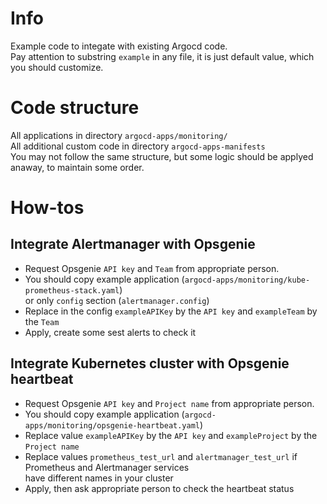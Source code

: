 # Info

Example code to integate with existing Argocd code.  
Pay attention to substring `example` in any file, it is just default value, which you should customize.

# Code structure

All applications in directory `argocd-apps/monitoring/`  
All additional custom code in directory `argocd-apps-manifests`  
You may not follow the same structure, but some logic should be applyed anaway, to maintain some order.

# How-tos

## Integrate Alertmanager with Opsgenie

* Request Opsgenie `API key` and `Team` from appropriate person.  
* You should copy example application (`argocd-apps/monitoring/kube-prometheus-stack.yaml`)  
  or only `config` section (`alertmanager.config`)  
* Replace in the config `exampleAPIKey` by the `API key` and `exampleTeam` by the `Team`
* Apply, create some sest alerts to check it

## Integrate Kubernetes cluster with Opsgenie heartbeat

* Request Opsgenie `API key` and `Project name` from appropriate person.  
* You should copy example application (`argocd-apps/monitoring/opsgenie-heartbeat.yaml`) 
* Replace value `exampleAPIKey` by the `API key` and `exampleProject` by the `Project name`
* Replace values `prometheus_test_url` and `alertmanager_test_url` if Prometheus and Alertmanager services  
  have different names in your cluster
* Apply, then ask appropriate person to check the heartbeat status
